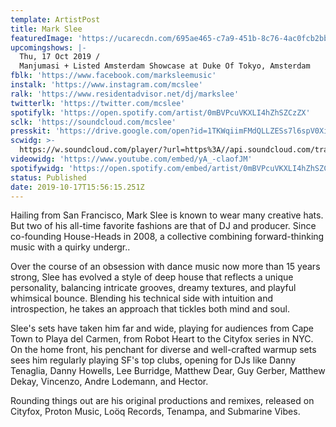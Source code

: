 ```yaml
---
template: ArtistPost
title: Mark Slee
featuredImage: 'https://ucarecdn.com/695ae465-c7a9-451b-8c76-4ac0fcb2bbcd/'
upcomingshows: |-
  Thu, 17 Oct 2019 /
  Manjumasi + Listed Amsterdam Showcase at Duke Of Tokyo, Amsterdam
fblk: 'https://www.facebook.com/marksleemusic'
instalk: 'https://www.instagram.com/mcslee'
ralk: 'https://www.residentadvisor.net/dj/markslee'
twitterlk: 'https://twitter.com/mcslee'
spotifylk: 'https://open.spotify.com/artist/0mBVPcuVKXLI4hZhSZCzZX'
sclk: 'https://soundcloud.com/mcslee'
presskit: 'https://drive.google.com/open?id=1TKWqiimFMdQLLZESs7l6spV0Xi8tYlPB'
scwidg: >-
  https://w.soundcloud.com/player/?url=https%3A//api.soundcloud.com/tracks/692168764&color=%23ff5500&auto_play=false&hide_related=false&show_comments=true&show_user=true&show_reposts=false&show_teaser=true&visual=true
videowidg: 'https://www.youtube.com/embed/yA_-claofJM'
spotifywidg: 'https://open.spotify.com/embed/artist/0mBVPcuVKXLI4hZhSZCzZX'
status: Published
date: 2019-10-17T15:56:15.251Z
---
```

Hailing from San Francisco, Mark Slee is known to wear many creative hats. But two of his all-time favorite fashions are that of DJ and producer. Since co-founding House-Heads in 2008, a collective combining forward-thinking music with a quirky undergr..



Over the course of an obsession with dance music now more than 15 years strong, Slee has evolved a style of deep house that reflects a unique personality, balancing intricate grooves, dreamy textures, and playful whimsical bounce. Blending his technical side with intuition and introspection, he takes an approach that tickles both mind and soul.



Slee's sets have taken him far and wide, playing for audiences from Cape Town to Playa del Carmen, from Robot Heart to the Cityfox series in NYC. On the home front, his penchant for diverse and well-crafted warmup sets sees him regularly playing SF's top clubs, opening for DJs like Danny Tenaglia, Danny Howells, Lee Burridge, Matthew Dear, Guy Gerber, Matthew Dekay, Vincenzo, Andre Lodemann, and Hector.



Rounding things out are his original productions and remixes, released on Cityfox, Proton Music, Loöq Records, Tenampa, and Submarine Vibes.
